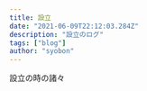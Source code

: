 ```yaml
---
title: 設立
date: "2021-06-09T22:12:03.284Z"
description: "設立のログ"
tags: ["blog"]
author: "syobon"
---
```

設立の時の諸々